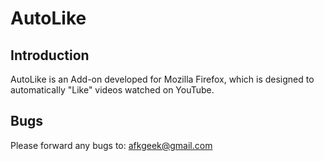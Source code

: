 # AutoLike #
## Introduction ##
AutoLike is an Add-on developed for Mozilla Firefox, which is designed to automatically "Like" videos watched on YouTube.
## Bugs ##
Please forward any bugs to: afkgeek@gmail.com
